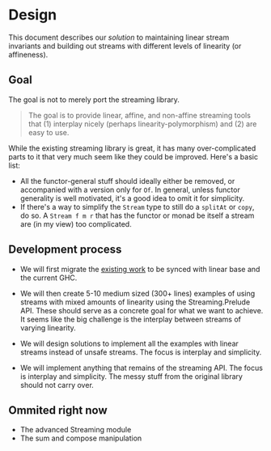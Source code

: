 # Design

This document describes our _solution_ to maintaining linear stream invariants
and building out streams with different levels of linearity (or affineness).

## Goal

The goal is not to merely port the streaming library.

> The goal is to provide linear, affine, and non-affine streaming tools 
> that (1) interplay nicely (perhaps linearity-polymorphism)
> and (2) are easy to use.


While the existing streaming library is great, it has many over-complicated parts to it that
very much seem like they could be improved. Here's a basic list:

 * All the functor-general stuff should ideally either be removed, or accompanied with a
 version only for `Of`. In general, unless functor generality is well motivated,
 it's a good idea to omit it for simplicity.
 * If there's a way to simplify the `Stream` type to still do a `splitAt` or
   `copy`, do so. A `Stream f m r` that has the functor or monad be itself a
   stream are (in my view) too complicated.

## Development process

  * We will first migrate the [existing work] to be synced with linear base and the current GHC.

  * We will then create 5-10 medium sized (300+ lines) examples of using
    streams with mixed amounts of linearity using the Streaming.Prelude API.
    These should serve as a concrete goal for what we want to achieve. It seems
    like the big challenge is the interplay between streams of varying
    linearity.

  * We will design solutions to implement all the examples with linear streams
    instead of unsafe streams. The focus is interplay and simplicity.

  * We will implement anything that remains of the streaming API.  The focus is
    interplay and simplicity. The messy stuff from the original library should
    not carry over.


## Ommited right now

 * The advanced Streaming module
 * The sum and compose manipulation



[existing work]: https://github.com/m0ar/safe-streaming
